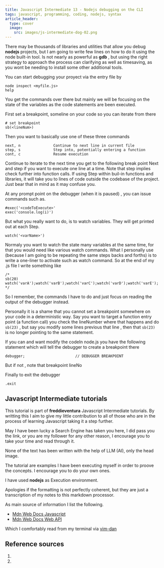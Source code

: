 ```yaml
---
title: Javascript Intermediate 13 - Nodejs debugging on the CLI 
tags: javascript, programming, coding, nodejs, syntax
article_header:
  type: cover
  image:
    src: images/js-intermediate-dog-02.png
---
```



There may be thousands of libraries and utilities that allow you debug **nodejs** projects, but I am going to write few lines on how to do it using the node built-in tool.
Is not nearly as powerful as **gdb** , but using the right strategy to approach the process can clarifying as well as timesaving, as you wont be needing to install some other additional tools.


You can start debugging your proyect via the entry file by
```
node inspect <myfile.js>
help
```

You get the commands over there but mainly we will be focusing on the state of the variables as the code statements are been executed.


First set a breakpoint, someline on your code so you can iterate from there

```
# set breakpoint
sb(<lineNum>)
```

Then you want to basically use one of these three commands

```
next, n               Continue to next line in current file
step, s               Step into, potentially entering a function
cont, c               Resume execution
```

Continue to iterate to the next time you get to the following break point
Next and step if you want to execute one line at a time.
Note that step implies check further into function calls. 
If using Step within buil-in functions and libraries, it will take you to lines of code outside the codebase of the project. 
Just bear that in mind as it may confuse you.

At any prompt point on the debugger (when it is paused) , you can issue commands such as.

```
#exec('<codeToExecute>'
exec('console.log(i)')
```

But what you really want to do, is to watch variables. They will get printed out at each Step.

```
watch('<varName>')
```

Normaly you want to watch the state many variables at the same time, for that you would need like various watch commands. 
What I personally use (because I am going to be repeating the same steps backs and forths) is to write a one-liner to activate such as watch command. 
So at the end of my .js file  I write something like

```
/*
sb(20)
watch('varA');watch('varB');watch('varC');watch('varD');watch('varE');
*/
```

So I remember, the commands I have to do and just focus on reading the output of the debugger instead.

Personally it is a shame that you cannot set a breakpoint somewhere on your code in a deterministic way.
Say you want to target a function entry point (a function call) you check the lineNumber where that happens and do `sb(23)` , but say you modify some lines previous that line , then that `sb(23)` is no longer pointing to the same statement.

If you can and want modify the codeIn node.js you have the following statement which will tell the debugger to create a breakpoint there
```
debugger;                       // DEBUGGER BREAKPOINT
```

But if not , note that breakpoint lineNo
 

Finally to exit the debugger

```
.exit
```


## Javascript Intermediate tutorials

This tutorial is part of **freddieventura** Javascript Intermediate tutorials.
By writting this I aim to give my little contribution to all of those who are in the process of learning Javascript taking it a step further.

May I have been lucky a Search Engine has taken you here, I did pass you the link, or you are my follower for any other reason, I encourage you to take your time and read through it.

None of the text has been written with the help of LLM (AI), only the head image.

The tutorial are examples I have been executing myself in order to proove the concepts.
I encourage you to do your own ones. 

I have used **nodejs** as Execution environment.


Apologies if the formatting is not perfectly coherent, but they are just a transcription of my notes to this markdown processor. 

As main source of information I list the following.
 - [Mdn Web Docs Javascript](https://developer.mozilla.org/en-US/docs/Web/JavaScript)
 - [Mdn Web Docs Web API](https://developer.mozilla.org/en-US/docs/Web/API)

Which I comfortably read from my terminal via [vim-dan](https://github.com/freddieventura/vim-dan)

## Reference sources

1. []()
2. []()

